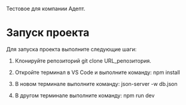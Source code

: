 Тестовое для компании Адепт.
# Запуск проекта

Для запуска проекта выполните следующие шаги:

1. Клонируйте репозиторий git clone URL_репозитория.
   
2. Откройте терминал в VS Code и выполните команду: npm install

3. В новом терминале выполните команду: json-server -w db.json

5. В другом терминале выполните команду: npm run dev

